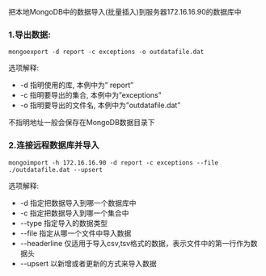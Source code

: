把本地MongoDB中的数据导入(批量插入)到服务器172.16.16.90的数据库中

### 1.导出数据:
```
mongoexport -d report -c exceptions -o outdatafile.dat
```
选项解释:

- -d 指明使用的库, 本例中为” report”
- -c 指明要导出的集合, 本例中为”exceptions”
- -o 指明要导出的文件名, 本例中为”outdatafile.dat”

不指明地址一般会保存在MongoDB数据目录下

### 2.连接远程数据库并导入
```
mongoimport -h 172.16.16.90 -d report -c exceptions --file ./outdatafile.dat --upsert
```
选项解释:

- -d    指定把数据导入到哪一个数据库中
- -c    指定把数据导入到哪一个集合中
- --type    指定导入的数据类型
- --file       指定从哪一个文件中导入数据
- --headerline    仅适用于导入csv,tsv格式的数据，表示文件中的第一行作为数据头
- --upsert  以新增或者更新的方式来导入数据